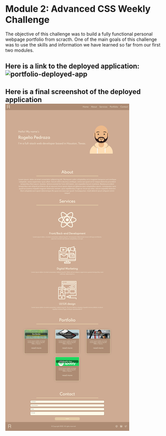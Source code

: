 # Module 2: Advanced CSS Weekly Challenge

The objective of this challenge was to build a fully functional personal webpage portfolio from scracth. One of the main goals of this challenge was to use the skills and information we have learned so far from our first two modules.

## Here is a link to the deployed application: ![portfolio-deployed-app](https://realnifty.github.io/portfolio/)

## Here is a final screenshot of the deployed application ![app-screenshot](./assets/images/deployed-app.png)